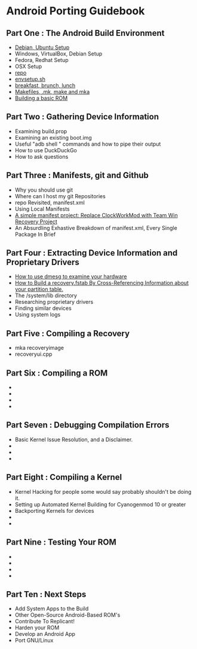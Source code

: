 Android Porting Guidebook
=========================

Part One : The Android Build Environment
----------------------------------------
   * [Debian, Ubuntu Setup](https://github.com/cmotc/android_porting_guidebook/blob/master/01PartOne/01PartOneDebian.md)
   * Windows, VirtualBox, Debian Setup
   * Fedora, Redhat Setup
   * OSX Setup
   * [repo](https://github.com/cmotc/android_porting_guidebook/blob/master/01PartOne/05PartOneRepo.md)
   * [envsetup.sh](https://github.com/cmotc/android_porting_guidebook/blob/master/01PartOne/06PartOneEnvsetup.md)
   * [breakfast, brunch, lunch](https://github.com/cmotc/android_porting_guidebook/blob/master/01PartOne/07PartOneMeals.md)
   * [Makefiles, .mk, make and mka](https://github.com/cmotc/android_porting_guidebook/blob/master/01PartOne/08PartOneMake.md)
   * [Building a basic ROM](https://github.com/cmotc/android_porting_guidebook/blob/master/01PartOne/09PartOneTestBuild.md)

Part Two : Gathering Device Information
---------------------------------------
   * Examining build.prop
   * Examining an existing boot.img
   * Useful "adb shell " commands and how to pipe their output
   * How to use DuckDuckGo
   * How to ask questions

Part Three : Manifests, git and Github
--------------------------------------
   * Why you should use git
   * Where can I host my git Repositories
   * repo Revisited, manifest.xml
   * Using Local Manifests
   * [A simple manifest project: Replace ClockWorkMod with Team Win Recovery Project](https://github.com/cmotc/android_porting_guidebook/blob/master/03PartThree/05PartThreeCWMtoTWRP.md)
   * An Absurdling Exhastive Breakdown of manifest.xml, Every Single Package In Brief

Part Four : Extracting Device Information and Proprietary Drivers
------------------------------------------
   * [How to use dmesg to examine your hardware](https://github.com/cmotc/android_porting_guidebook/blob/master/04PartFour/01PartFourHowTodmesg.md)
   * [How to Build a recovery.fstab By Cross-Referencing Information about your partition table.](https://github.com/cmotc/android_porting_guidebook/blob/master/04PartFour/02PartFourHowToXRefPart.md)
   * The /system/lib directory
   * Researching proprietary drivers
   * Finding similar devices
   * Using system logs

Part Five : Compiling a Recovery
------------------------------
   * mka recoveryimage
   * recoveryui.cpp

Part Six : Compiling a ROM
--------------------------
   * 
   * 
   * 
   * 

Part Seven : Debugging Compilation Errors
-----------------------------------------
   * Basic Kernel Issue Resolution, and a Disclaimer.
   * 
   * 
   * 

Part Eight : Compiling a Kernel
-------------------------------
   * Kernel Hacking for people some would say probably shouldn't be doing it.
   * Setting up Automated Kernel Building for Cyanogenmod 10 or greater
   * Backporting Kernels for devices
   * 
   * 

Part Nine : Testing Your ROM
-----------------------------
   * 
   * 
   * 
   * 

Part Ten : Next Steps
-----------------------
   * Add System Apps to the Build
   * Other Open-Source Android-Based ROM's
   * Contribute To Replicant!
   * Harden your ROM
   * Develop an Android App
   * Port GNU/Linux
